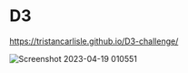 # D3
 https://tristancarlisle.github.io/D3-challenge/
 
![Screenshot 2023-04-19 010551](https://user-images.githubusercontent.com/81940890/232820217-0677252e-2228-42cd-8ddb-5b21c59fdfb4.png)
